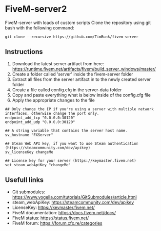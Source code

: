 # FiveM-server2
FiveM-server with loads of custom scripts
Clone the repository using git bash with the following command:
```
git clone --recursive https://github.com/TimBunk/fivem-server
```

## Instructions
1. Download the latest server artifact from here: https://runtime.fivem.net/artifacts/fivem/build_server_windows/master/
2. Create a folder called 'server' inside the fivem-server folder
3. Extract all files from the server artifact in to the newly created server folder
4. Create a file called config.cfg in the server-data folder
5. Copy and paste everything what is below inside of the config.cfg file
6. Apply the appropriate changes to the file
```
## Only change the IP if you're using a server with multiple network interfaces, otherwise change the port only.
endpoint_add_tcp "0.0.0.0:30120"
endpoint_add_udp "0.0.0.0:30120"

## A string variable that contains the server host name.
sv_hostname "FXServer"

## Steam Web API key, if you want to use Steam authentication (https://steamcommunity.com/dev/apikey)
sv_licenseKey changeMe

## License key for your server (https://keymaster.fivem.net)
set steam_webApiKey "changeMe"
```

## Usefull links
- Git submodules: <https://www.vogella.com/tutorials/GitSubmodules/article.html>
- steam_webApiKey: <https://steamcommunity.com/dev/apikey>
- LicenseKey: <https://keymaster.fivem.net/>
- FiveM documentation: <https://docs.fivem.net/docs/>
- FiveM status: <https://status.fivem.net/>
- FiveM forum: <https://forum.cfx.re/categories>
